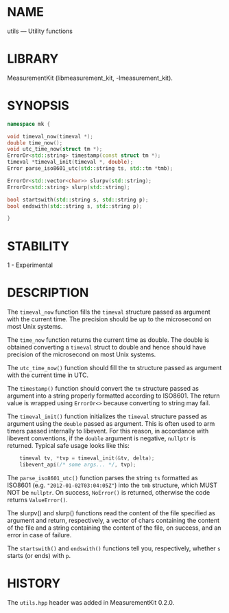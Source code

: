 # NAME
utils &mdash; Utility functions

# LIBRARY
MeasurementKit (libmeasurement_kit, -lmeasurement_kit).

# SYNOPSIS
```C++
namespace mk {

void timeval_now(timeval *);
double time_now();
void utc_time_now(struct tm *);
ErrorOr<std::string> timestamp(const struct tm *);
timeval *timeval_init(timeval *, double);
Error parse_iso8601_utc(std::string ts, std::tm *tmb);

ErrorOr<std::vector<char>> slurpv(std::string);
ErrorOr<std::string> slurp(std::string);

bool startswith(std::string s, std::string p);
bool endswith(std::string s, std::string p);

}
```

# STABILITY

1 - Experimental

# DESCRIPTION

The `timeval_now` function fills the `timeval` structure passed as
argument with the current time. The precision should be up to the microsecond
on most Unix systems.

The `time_now` function returns the current time as double. The double is
obtained converting a `timeval` struct to double and hence should have
precision of the microsecond on most Unix systems.

The `utc_time_now()` function should fill the `tm` structure passed as
argument with the current time in UTC.

The `timestamp()` function should convert the `tm` structure passed as
argument into a string properly formatted according to ISO8601. The return
value is wrapped using `ErrorOr<>` because converting to string may fail.

The `timeval_init()` function initializes the `timeval` structure passed
as argument using the `double` passed as argument. This is often used
to arm timers passed internally to libevent. For this reason, in accordance
with libevent conventions, if the `double` argument is negative, `nullptr`
is returned. Typical safe usage looks like this:

```C++
    timeval tv, *tvp = timeval_init(&tv, delta);
    libevent_api(/* some args... */, tvp);
```

The `parse_iso8601_utc()` function parses the string `ts` formatted as
ISO8601 (e.g. `"2012-01-02T03:04:05Z"`) into the `tmb` structure, which
MUST NOT be `nullptr`. On success, `NoError()` is returned, otherwise
the code returns `ValueError()`.

The slurpv() and slurp() functions read the content of the file specified
as argument and return, respectively, a vector of chars containing the content
of the file and a string containing the content of the file, on success, and
an error in case of failure.

The `startswith()` and `endswith()` functions tell you, respectively, whether
`s` starts (or ends) with `p`.

# HISTORY

The `utils.hpp` header was added in MeasurementKit 0.2.0.
